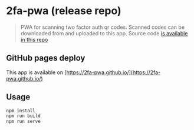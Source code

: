 # 2fa-pwa (release repo)

> PWA for scanning two factor auth qr codes. Scanned codes can be downloaded from and uploaded to this app. Source code [is available in this repo](https://github.com/2fa-pwa/2fa-pwa)

## GitHub pages deploy

This app is available on [https://2fa-pwa.github.io/](https://2fa-pwa.github.io/)

## Usage

```bash
npm install
npm run build
npm run serve
```
